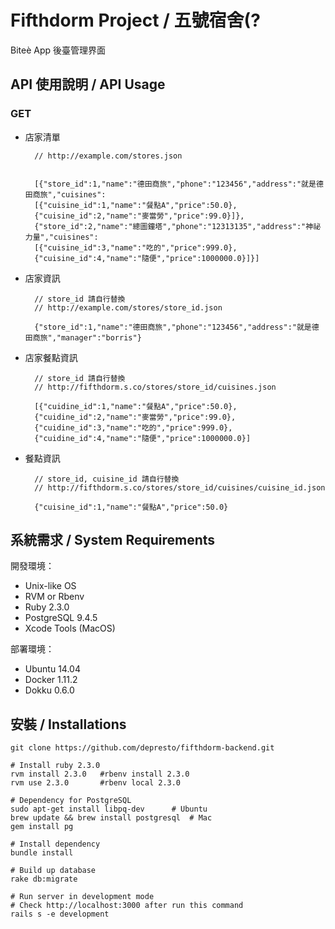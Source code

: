 Fifthdorm Project / 五號宿舍(?
===

Biteè App 後臺管理界面
	
API 使用說明 / API Usage
---
### GET
* 店家清單

		// http://example.com/stores.json
	
	
		[{"store_id":1,"name":"德田商旅","phone":"123456","address":"就是德田商旅","cuisines":
		[{"cuisine_id":1,"name":"餐點A","price":50.0},
		{"cuisine_id":2,"name":"麥當勞","price":99.0}]},	
		{"store_id":2,"name":"總圖鐘塔","phone":"12313135","address":"神祕力量","cuisines":	
		[{"cuisine_id":3,"name":"吃的","price":999.0},
		{"cuisine_id":4,"name":"隨便","price":1000000.0}]}]

* 店家資訊

		// store_id 請自行替換
		// http://example.com/stores/store_id.json

		{"store_id":1,"name":"德田商旅","phone":"123456","address":"就是德田商旅","manager":"borris"}
		
* 店家餐點資訊

		// store_id 請自行替換
		// http://fifthdorm.s.co/stores/store_id/cuisines.json
		
		[{"cuidine_id":1,"name":"餐點A","price":50.0},
		{"cuidine_id":2,"name":"麥當勞","price":99.0},
		{"cuidine_id":3,"name":"吃的","price":999.0},
		{"cuidine_id":4,"name":"隨便","price":1000000.0}]
		
* 餐點資訊

		// store_id, cuisine_id 請自行替換
		// http://fifthdorm.s.co/stores/store_id/cuisines/cuisine_id.json
		
		{"cuisine_id":1,"name":"餐點A","price":50.0}


系統需求 / System Requirements
---

開發環境：

* Unix-like OS
* RVM or Rbenv
* Ruby 2.3.0
* PostgreSQL 9.4.5
* Xcode Tools (MacOS)

部署環境：

* Ubuntu 14.04
* Docker 1.11.2
* Dokku 0.6.0 


安裝 / Installations
---
	
	git clone https://github.com/depresto/fifthdorm-backend.git
	
	# Install ruby 2.3.0
	rvm install 2.3.0	#rbenv install 2.3.0
	rvm use 2.3.0		#rbenv local 2.3.0
	
	# Dependency for PostgreSQL
	sudo apt-get install libpq-dev 		# Ubuntu
	brew update && brew install postgresql 	# Mac
	gem install pg
	
	# Install dependency
	bundle install
	
	# Build up database
	rake db:migrate
	
	# Run server in development mode
	# Check http://localhost:3000 after run this command
	rails s -e development